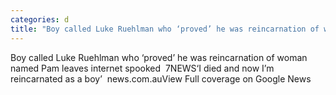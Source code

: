 ```yaml
---
categories: d
title: "Boy called Luke Ruehlman who ‘proved’ he was reincarnation of woman named Pam leaves internet spooked  7NEWS"
---
```

Boy called Luke Ruehlman who ‘proved’ he was reincarnation of woman named Pam leaves internet spooked&nbsp;&nbsp;7NEWS‘I died and now I’m reincarnated as a boy’&nbsp;&nbsp;news.com.auView Full coverage on Google News